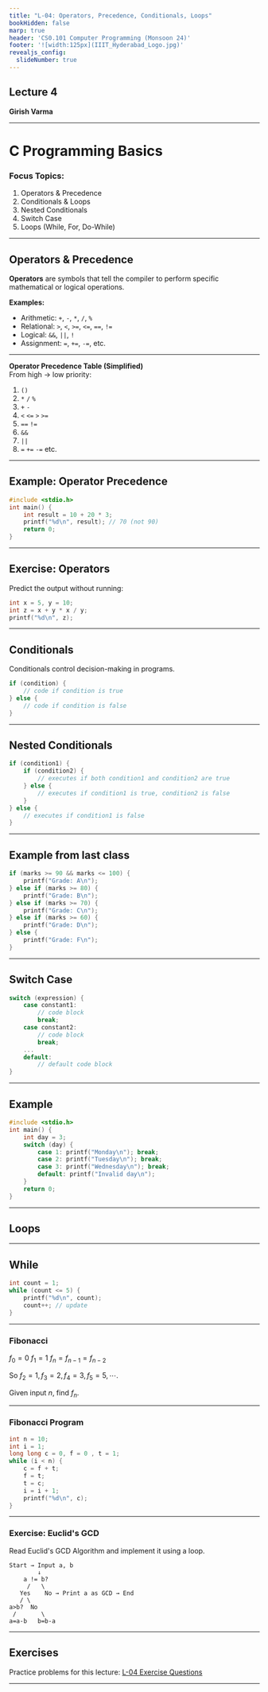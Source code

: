 ```yaml
---
title: "L-04: Operators, Precedence, Conditionals, Loops"
bookHidden: false
marp: true
header: 'CS0.101 Computer Programming (Monsoon 24)'
footer: '![width:125px](IIIT_Hyderabad_Logo.jpg)'
revealjs_config:
  slideNumber: true
---
```


## Lecture 4
__Girish Varma__
 

---

# C Programming Basics

### Focus Topics:
1. Operators & Precedence
2. Conditionals & Loops
3. Nested Conditionals
4. Switch Case
5. Loops (While, For, Do-While)

---

## Operators & Precedence

**Operators** are symbols that tell the compiler to perform specific mathematical or logical operations.

**Examples:**
- Arithmetic: `+`, `-`, `*`, `/`, `%`
- Relational: `>`, `<`, `>=`, `<=`, `==`, `!=`
- Logical: `&&`, `||`, `!`
- Assignment: `=`, `+=`, `-=`, etc.

---
**Operator Precedence Table (Simplified)**  
From high → low priority:

1. `()`  
2. `*` `/` `%`  
3. `+` `-`  
4. `<` `<=` `>` `>=`  
5. `==` `!=`  
6. `&&`  
7. `||`  
8. `=` `+=` `-=` etc.

---

## Example: Operator Precedence

```c
#include <stdio.h>
int main() {
    int result = 10 + 20 * 3;
    printf("%d\n", result); // 70 (not 90)
    return 0;
}
```
---
## Exercise: Operators
Predict the output without running:
```c
int x = 5, y = 10;
int z = x + y * x / y;
printf("%d\n", z);
```
---
## Conditionals

Conditionals control decision-making in programs.
```c
if (condition) {
    // code if condition is true
} else {
    // code if condition is false
}

```


---
## Nested Conditionals

```c
if (condition1) {
    if (condition2) {
        // executes if both condition1 and condition2 are true
    } else {
        // executes if condition1 is true, condition2 is false
    }
} else {
    // executes if condition1 is false
}
```

---
## Example from last class

```c
if (marks >= 90 && marks <= 100) {
    printf("Grade: A\n");
} else if (marks >= 80) {
    printf("Grade: B\n");
} else if (marks >= 70) {
    printf("Grade: C\n");
} else if (marks >= 60) {
    printf("Grade: D\n");
} else {
    printf("Grade: F\n");
}
```

---
## Switch Case

```c
switch (expression) {
    case constant1:
        // code block
        break;
    case constant2:
        // code block
        break;
    ...
    default:
        // default code block
}

```
---
## Example

```c
#include <stdio.h>
int main() {
    int day = 3;
    switch (day) {
        case 1: printf("Monday\n"); break;
        case 2: printf("Tuesday\n"); break;
        case 3: printf("Wednesday\n"); break;
        default: printf("Invalid day\n");
    }
    return 0;
}
```

---
## Loops

---
## While

```c
int count = 1;
while (count <= 5) {
    printf("%d\n", count);
    count++; // update
}

```
---
### Fibonacci
$f_0 = 0$
$f_1 = 1$
$f_n = f_{n-1} = f_{n-2}$

So $f_2 = 1, f_3 = 2, f_4 = 3, f_5= 5, \cdots$.

Given input $n$, find $f_{n}$.

---
### Fibonacci Program

```c
int n = 10;
int i = 1;
long long c = 0, f = 0 , t = 1;
while (i < n) {
    c = f + t;
    f = t;
    t = c;
    i = i + 1;
    printf("%d\n", c);
}
```

---
### Exercise: Euclid's GCD
Read Euclid's GCD Algorithm and implement it using a loop.
```
Start → Input a, b
        ↓
    a != b?
     /   \
   Yes    No → Print a as GCD → End
   / \
a>b?  No
 /       \
a=a-b   b=b-a
```
---
## Exercises

Practice problems for this lecture: [L-04 Exercise Questions](exercises-l04.md)


---
